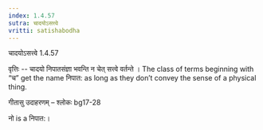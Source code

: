 ```yaml
---
index: 1.4.57
sutra: चादयोऽसत्त्वे
vritti: satishabodha
---
```



 चादयोऽसत्त्वे 1.4.57 


वृत्तिः -- चादयो निपातसंज्ञा भवन्ति न चेत् सत्त्वे वर्तन्ते । The class of terms beginning with “च” get the name निपात: as long as they don’t convey the sense of a physical thing. 


गीतासु उदाहरणम् – श्लोकः bg17-28 


नो is a निपात:। 


